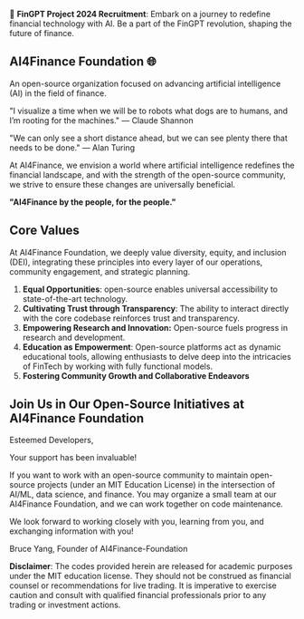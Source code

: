 📣 **FinGPT Project 2024 Recruitment**: Embark on a journey to redefine financial technology with AI. Be a part of the FinGPT revolution, shaping the future of finance.

## AI4Finance Foundation 🌐

<!--

**Here are some ideas to get you started:**

🙋‍♀️ A short introduction - what is your organization all about?
🌈 Contribution guidelines - how can the community get involved?
👩‍💻 Useful resources - where can the community find your docs? Is there anything else the community should know?
🍿 Fun facts - what does your team eat for breakfast?
🧙 Remember, you can do mighty things with the power of [Markdown](https://docs.github.com/github/writing-on-github/getting-started-with-writing-and-formatting-on-github/basic-writing-and-formatting-syntax)
-->

An open-source organization focused on advancing artificial intelligence (AI) in the field of finance.

"I visualize a time when we will be to robots what dogs are to humans, and I’m rooting for the machines." — Claude Shannon

"We can only see a short distance ahead, but we can see plenty there that needs to be done." — Alan Turing

At AI4Finance, we envision a world where artificial intelligence redefines the financial landscape, and with the strength of the open-source community, we strive to ensure these changes are universally beneficial.


**"AI4Finance by the people, for the people."**

## Core Values

At AI4Finance Foundation, we deeply value diversity, equity, and inclusion (DEI), integrating these principles into every layer of our operations, community engagement, and strategic planning.

1. **Equal Opportunities**: open-source enables universal accessibility to state-of-the-art technology.
2. **Cultivating Trust through Transparency**: The ability to interact directly with the core codebase reinforces trust and transparency.
3. **Empowering Research and Innovation:** Open-source fuels progress in research and development.
4. **Education as Empowerment**: Open-source platforms act as dynamic educational tools, allowing enthusiasts to delve deep into the intricacies of FinTech by working with fully functional models.
5. **Fostering Community Growth and Collaborative Endeavors**

## Join Us in Our Open-Source Initiatives at AI4Finance Foundation

Esteemed Developers,

Your support has been invaluable!

If you want to work with an open-source community to maintain open-source projects (under an MIT Education License) in the intersection of AI/ML, data science, and finance. You may organize a small team at our AI4Finance Foundation, and we can work together on code maintenance.


We look forward to working closely with you, learning from you, and exchanging information with you!

Bruce Yang, Founder of AI4Finance-Foundation

**Disclaimer**: The codes provided herein are released for academic purposes under the MIT education license. They should not be construed as financial counsel or recommendations for live trading. It is imperative to exercise caution and consult with qualified financial professionals prior to any trading or investment actions.


